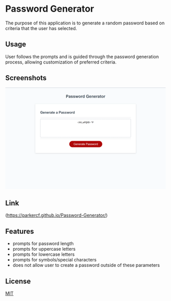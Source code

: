 
# Password Generator

The purpose of this application is to generate a random password based on criteria that the user has selected. 


## Usage

User follows the prompts and is guided through the password generation process, allowing customization of preferred criteria.



## Screenshots

![App Screenshot](./assets/images/PassGen.png)

## Link
(<https://parkercf.github.io/Password-Generator/>)

## Features

- prompts for password length
- prompts for uppercase letters
- prompts for lowercase letters
- prompts for symbols/special characters
- does not allow user to create a password outside of these parameters



## License

[MIT](https://choosealicense.com/licenses/mit/)

